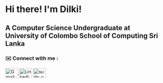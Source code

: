 <h1> Hi there! I'm Dilki! </h1>
<h2> A Computer Science Undergraduate at University of Colombo School of Computing Sri Lanka</h2>


<h3 align="left"> ✉️ Connect with me : </h3> 
<p align="left"> 
    <a href="mailto:dsewwandi2001@gmail.com" target="blank">
    <img align="center" src="https://unpkg.com/simple-icons@latest/icons/gmail.svg" alt="Gmail" height="30" width="40">
</a> <a href="https://linkedin.com/in/dilki-sewwandi" target="blank"><img align="center" src="https://raw.githubusercontent.com/rahuldkjain/github-profile-readme-generator/master/src/images/icons/Social/linked-in-alt.svg" alt="LinkedIn" height="30" width="40" /></a> <a href="https://www.instagram.com/dilki_zew" target="blank"><img align="center" src="https://raw.githubusercontent.com/rahuldkjain/github-profile-readme-generator/master/src/images/icons/Social/instagram.svg" alt="sudo_chmod_711" height="30" width="40" /></a> </p>








